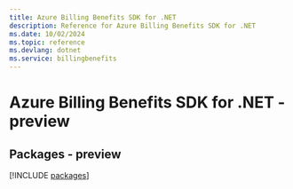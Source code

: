 ```yaml
---
title: Azure Billing Benefits SDK for .NET
description: Reference for Azure Billing Benefits SDK for .NET
ms.date: 10/02/2024
ms.topic: reference
ms.devlang: dotnet
ms.service: billingbenefits
---
```

# Azure Billing Benefits SDK for .NET - preview
## Packages - preview
[!INCLUDE [packages](billing-benefits-index.md)]